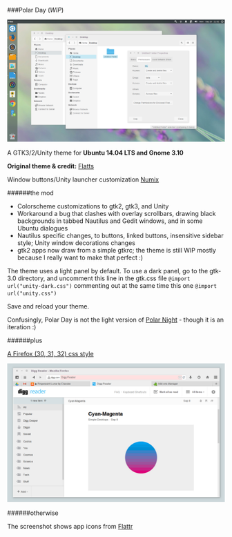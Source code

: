 ###Polar Day (_WIP_)

>

![alt tag](https://raw.githubusercontent.com/baurigae/polar-day/master/scrot.png)


A GTK3/2/Unity theme for **Ubuntu 14.04 LTS and Gnome 3.10**


**Original theme & credit:** [Flatts](http://nale12.deviantart.com/#/art/Flatts-09022014-432924057?hf=1)

Window buttons/Unity launcher customization [Numix]()

######the mod


- Colorscheme customizations to gtk2, gtk3, and Unity
- Workaround a bug that clashes with overlay scrollbars, drawing black backgrounds in tabbed Nautilus and Gedit windows, and in some Ubuntu dialogues
- Nautilus specific changes, to buttons, linked buttons, insensitive sidebar style; Unity window decorations changes
- gtk2 apps now draw from a simple gtkrc; the theme is still WIP mostly because I really want to make that perfect :)

The theme uses a light panel by default. To use a dark panel, go to the gtk-3.0 directory, and uncomment this line in the  gtk.css file
`@import url("unity-dark.css")`
commenting out at the same time this one
`@import url("unity.css")`

Save and reload your theme. 

Confusingly, Polar Day is not the light version of [Polar Night](https://github.com/baurigae/polar-night) - though it is an iteration :)

######plus


[A Firefox (30, 31, 32) css style](https://github.com/baurigae/firefox-mods/blob/master/polaris.css)

![alt tag](https://raw.githubusercontent.com/baurigae/firefox-mods/master/polarisscrot.png)

######otherwise

The screenshot shows app icons from [Flattr](https://github.com/NitruxSA/flattr-icons)
